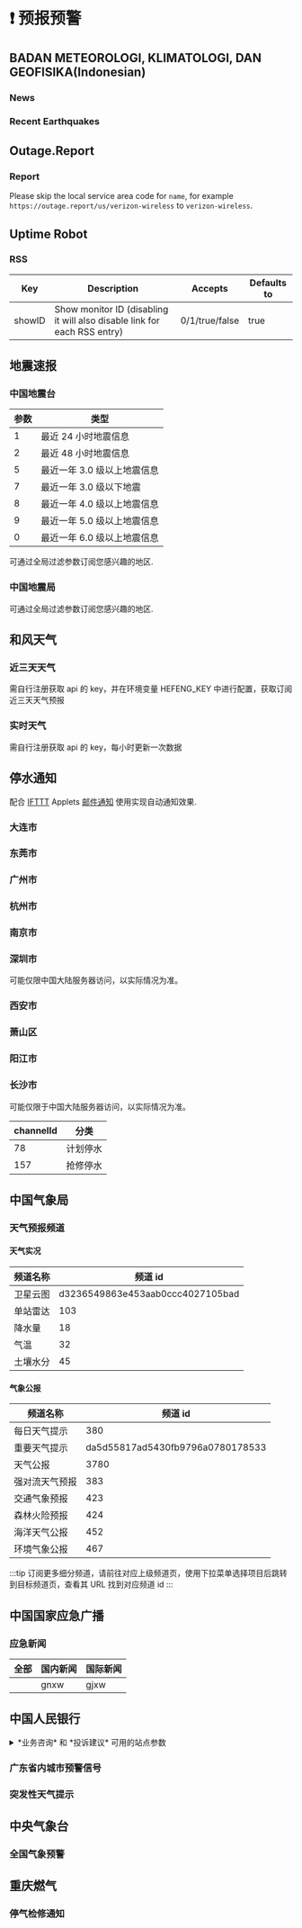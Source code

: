 # ❗️ 预报预警

## BADAN METEOROLOGI, KLIMATOLOGI, DAN GEOFISIKA(Indonesian) <Site url="bmkg.go.id"/>

### News <Site url="bmkg.go.id/" size="sm" />

<Route namespace="bmkg" :data='{"path":"/news","categories":["forecast"],"example":"/bmkg/news","parameters":{},"features":{"requireConfig":false,"requirePuppeteer":false,"antiCrawler":false,"supportBT":false,"supportPodcast":false,"supportScihub":false},"radar":[{"source":["bmkg.go.id/","bmkg.go.id/berita"]}],"name":"News","maintainers":["Shinanory"],"url":"bmkg.go.id/","location":"news.ts"}' />

### Recent Earthquakes <Site url="bmkg.go.id/" size="sm" />

<Route namespace="bmkg" :data='{"path":"/earthquake","categories":["forecast"],"example":"/bmkg/earthquake","parameters":{},"features":{"requireConfig":false,"requirePuppeteer":false,"antiCrawler":false,"supportBT":false,"supportPodcast":false,"supportScihub":false},"radar":[{"source":["bmkg.go.id/","bmkg.go.id/gempabumi-terkini.html"]}],"name":"Recent Earthquakes","maintainers":["Shinanory"],"url":"bmkg.go.id/","location":"earthquake.ts"}' />

## Outage.Report <Site url="outage.report"/>

### Report <Site url="outage.report" size="sm" />

<Route namespace="outagereport" :data='{"path":"/:name/:count?","categories":["forecast"],"example":"/outagereport/ubisoft/5","parameters":{"name":"Service name, spelling format must be consistent with URL","count":"Counting threshold, will only be written in RSS if the number of people who report to stop serving is not less than this number"},"features":{"requireConfig":false,"requirePuppeteer":false,"antiCrawler":false,"supportBT":false,"supportPodcast":false,"supportScihub":false},"name":"Report","maintainers":["cxumol","nczitzk"],"description":"Please skip the local service area code for `name`, for example `https://outage.report/us/verizon-wireless` to `verizon-wireless`.","location":"index.ts"}' />

Please skip the local service area code for `name`, for example `https://outage.report/us/verizon-wireless` to `verizon-wireless`.

## Uptime Robot <Site url="rss.uptimerobot.com"/>

### RSS <Site url="rss.uptimerobot.com" size="sm" />

<Route namespace="uptimerobot" :data='{"path":"/rss/:id/:routeParams?","categories":["forecast"],"example":"/uptimerobot/rss/u358785-e4323652448755805d668f1a66506f2f","parameters":{"id":"the last part of your RSS URL (e.g. `u358785-e4323652448755805d668f1a66506f2f` for `https://rss.uptimerobot.com/u358785-e4323652448755805d668f1a66506f2f`)","routeParams":"extra parameters, see the table below"},"features":{"requireConfig":false,"requirePuppeteer":false,"antiCrawler":false,"supportBT":false,"supportPodcast":false,"supportScihub":false},"radar":[{"source":["rss.uptimerobot.com/:id"],"target":"/rss/:id"}],"name":"RSS","maintainers":["Rongronggg9"],"description":"| Key    | Description                                                              | Accepts        | Defaults to |\n  | ------ | ------------------------------------------------------------------------ | -------------- | ----------- |\n  | showID | Show monitor ID (disabling it will also disable link for each RSS entry) | 0/1/true/false | true        |","location":"rss.ts"}' />

| Key    | Description                                                              | Accepts        | Defaults to |
  | ------ | ------------------------------------------------------------------------ | -------------- | ----------- |
  | showID | Show monitor ID (disabling it will also disable link for each RSS entry) | 0/1/true/false | true        |

## 地震速报 <Site url="www.ceic.ac.cn"/>

### 中国地震台 <Site url="www.cea.gov.cn/cea/xwzx/zqsd/index.html" size="sm" />

<Route namespace="earthquake" :data='{"path":"/ceic/:type?","categories":["forecast"],"example":"/earthquake/ceic/1","parameters":{"type":"类型，见下表"},"features":{"requireConfig":false,"requirePuppeteer":false,"antiCrawler":false,"supportBT":false,"supportPodcast":false,"supportScihub":false},"radar":[{"source":["www.cea.gov.cn/cea/xwzx/zqsd/index.html","www.cea.gov.cn/"],"target":""}],"name":"中国地震台","maintainers":["SettingDust"],"url":"www.cea.gov.cn/cea/xwzx/zqsd/index.html","description":"| 参数 | 类型                        |\n  | ---- | --------------------------- |\n  | 1    | 最近 24 小时地震信息        |\n  | 2    | 最近 48 小时地震信息        |\n  | 5    | 最近一年 3.0 级以上地震信息 |\n  | 7    | 最近一年 3.0 级以下地震     |\n  | 8    | 最近一年 4.0 级以上地震信息 |\n  | 9    | 最近一年 5.0 级以上地震信息 |\n  | 0    | 最近一年 6.0 级以上地震信息 |\n\n  可通过全局过滤参数订阅您感兴趣的地区.","location":"ceic.ts"}' />

| 参数 | 类型                        |
  | ---- | --------------------------- |
  | 1    | 最近 24 小时地震信息        |
  | 2    | 最近 48 小时地震信息        |
  | 5    | 最近一年 3.0 级以上地震信息 |
  | 7    | 最近一年 3.0 级以下地震     |
  | 8    | 最近一年 4.0 级以上地震信息 |
  | 9    | 最近一年 5.0 级以上地震信息 |
  | 0    | 最近一年 6.0 级以上地震信息 |

  可通过全局过滤参数订阅您感兴趣的地区.

### 中国地震局 <Site url="www.cea.gov.cn/cea/xwzx/zqsd/index.html" size="sm" />

<Route namespace="earthquake" :data='{"path":"/:region?","categories":["forecast"],"example":"/earthquake","parameters":{"region":"区域，0全部，1国内（默认），2国外"},"features":{"requireConfig":false,"requirePuppeteer":false,"antiCrawler":true,"supportBT":false,"supportPodcast":false,"supportScihub":false},"radar":[{"source":["www.cea.gov.cn/cea/xwzx/zqsd/index.html","www.cea.gov.cn/"],"target":""}],"name":"中国地震局","maintainers":["LogicJake"],"url":"www.cea.gov.cn/cea/xwzx/zqsd/index.html","description":"可通过全局过滤参数订阅您感兴趣的地区.","location":"index.ts"}' />

可通过全局过滤参数订阅您感兴趣的地区.

## 和风天气 <Site url="qweather.com"/>

### 近三天天气 <Site url="qweather.com" size="sm" />

<Route namespace="qweather" :data='{"path":"/3days/:location","categories":["forecast"],"example":"/qweather/3days/广州","parameters":{"location":"N"},"features":{"requireConfig":[{"name":"HEFENG_KEY","description":""}],"requirePuppeteer":false,"antiCrawler":false,"supportBT":false,"supportPodcast":false,"supportScihub":false},"name":"近三天天气","maintainers":["Rein-Ou","la3rence"],"description":"需自行注册获取 api 的 key，并在环境变量 HEFENG_KEY 中进行配置，获取订阅近三天天气预报","location":"3days.ts"}' />

需自行注册获取 api 的 key，并在环境变量 HEFENG_KEY 中进行配置，获取订阅近三天天气预报

### 实时天气 <Site url="qweather.com" size="sm" />

<Route namespace="qweather" :data='{"path":"/now/:location","categories":["forecast"],"example":"/qweather/广州","parameters":{"location":"N"},"features":{"requireConfig":[{"name":"HEFENG_KEY","description":""}],"requirePuppeteer":false,"antiCrawler":false,"supportBT":false,"supportPodcast":false,"supportScihub":false},"name":"实时天气","maintainers":["Rein-Ou"],"description":"需自行注册获取 api 的 key，每小时更新一次数据","location":"now.ts"}' />

需自行注册获取 api 的 key，每小时更新一次数据

## 停水通知 <Site url="swj.dl.gov.cn"/>

配合 [IFTTT](https://ifttt.com/) Applets [邮件通知](https://ifttt.com/applets/SEvmDVKY-) 使用实现自动通知效果.

### 大连市 <Site url="swj.dl.gov.cn/col/col4296/index.html" size="sm" />

<Route namespace="tingshuitz" :data='{"path":"/dalian","categories":["forecast"],"example":"/tingshuitz/dalian","parameters":{},"features":{"requireConfig":false,"requirePuppeteer":false,"antiCrawler":false,"supportBT":false,"supportPodcast":false,"supportScihub":false},"radar":[{"source":["swj.dl.gov.cn/col/col4296/index.html","swj.dl.gov.cn/"]}],"name":"大连市","maintainers":["DIYgod"],"url":"swj.dl.gov.cn/col/col4296/index.html","location":"dalian.ts"}' />

### 东莞市 <Site url="swj.dl.gov.cn" size="sm" />

<Route namespace="tingshuitz" :data='{"path":"/dongguan","categories":["forecast"],"example":"/tingshuitz/dongguan","parameters":{},"features":{"requireConfig":false,"requirePuppeteer":false,"antiCrawler":false,"supportBT":false,"supportPodcast":false,"supportScihub":false},"name":"东莞市","maintainers":["victoriqueko"],"location":"dongguan.ts"}' />

### 广州市 <Site url="swj.dl.gov.cn" size="sm" />

<Route namespace="tingshuitz" :data='{"path":"/guangzhou","categories":["forecast"],"example":"/tingshuitz/guangzhou","parameters":{},"features":{"requireConfig":false,"requirePuppeteer":false,"antiCrawler":false,"supportBT":false,"supportPodcast":false,"supportScihub":false},"name":"广州市","maintainers":["xyqfer"],"location":"guangzhou.ts"}' />

### 杭州市 <Site url="www.hzwgc.com/public/stop_the_water" size="sm" />

<Route namespace="tingshuitz" :data='{"path":"/hangzhou","categories":["forecast"],"example":"/tingshuitz/hangzhou","parameters":{},"features":{"requireConfig":false,"requirePuppeteer":false,"antiCrawler":false,"supportBT":false,"supportPodcast":false,"supportScihub":false},"radar":[{"source":["www.hzwgc.com/public/stop_the_water","www.hzwgc.com/"]}],"name":"杭州市","maintainers":["znhocn"],"url":"www.hzwgc.com/public/stop_the_water","location":"hangzhou.ts"}' />

### 南京市 <Site url="jlwater.com/portal/10000013" size="sm" />

<Route namespace="tingshuitz" :data='{"path":"/nanjing","categories":["forecast"],"example":"/tingshuitz/nanjing","parameters":{},"features":{"requireConfig":false,"requirePuppeteer":false,"antiCrawler":false,"supportBT":false,"supportPodcast":false,"supportScihub":false},"radar":[{"source":["jlwater.com/portal/10000013","jlwater.com/"]}],"name":"南京市","maintainers":["ocleo1"],"url":"jlwater.com/portal/10000013","location":"nanjing.ts"}' />

### 深圳市 <Site url="sz-water.com.cn/*" size="sm" />

<Route namespace="tingshuitz" :data='{"path":"/shenzhen","categories":["forecast"],"example":"/tingshuitz/shenzhen","parameters":{},"features":{"requireConfig":false,"requirePuppeteer":false,"antiCrawler":false,"supportBT":false,"supportPodcast":false,"supportScihub":false},"radar":[{"source":["sz-water.com.cn/*"]}],"name":"深圳市","maintainers":["lilPiper"],"url":"sz-water.com.cn/*","description":"可能仅限中国大陆服务器访问，以实际情况为准。","location":"shenzhen.ts"}' />

可能仅限中国大陆服务器访问，以实际情况为准。

### 西安市 <Site url="swj.dl.gov.cn" size="sm" />

<Route namespace="tingshuitz" :data='{"path":"/xian","categories":["forecast"],"example":"/tingshuitz/xian","parameters":{},"features":{"requireConfig":false,"requirePuppeteer":false,"antiCrawler":false,"supportBT":false,"supportPodcast":false,"supportScihub":false},"name":"西安市","maintainers":["ciaranchen"],"location":"xian.ts"}' />

### 萧山区 <Site url="www.xswater.com/gongshui/channels/227.html" size="sm" />

<Route namespace="tingshuitz" :data='{"path":"/xiaoshan","categories":["forecast"],"example":"/tingshuitz/xiaoshan","parameters":{},"features":{"requireConfig":false,"requirePuppeteer":false,"antiCrawler":false,"supportBT":false,"supportPodcast":false,"supportScihub":false},"radar":[{"source":["www.xswater.com/gongshui/channels/227.html","www.xswater.com/"]}],"name":"萧山区","maintainers":["znhocn"],"url":"www.xswater.com/gongshui/channels/227.html","location":"xiaoshan.ts"}' />

### 阳江市 <Site url="yjsswjt.com/zxdt_list.jsp" size="sm" />

<Route namespace="tingshuitz" :data='{"path":"/yangjiang","categories":["forecast"],"example":"/tingshuitz/yangjiang","parameters":{},"features":{"requireConfig":false,"requirePuppeteer":false,"antiCrawler":false,"supportBT":false,"supportPodcast":false,"supportScihub":false},"radar":[{"source":["yjsswjt.com/zxdt_list.jsp","yjsswjt.com/"]}],"name":"阳江市","maintainers":["ciaranchen"],"url":"yjsswjt.com/zxdt_list.jsp","location":"yangjiang.ts"}' />

### 长沙市 <Site url="swj.dl.gov.cn" size="sm" />

<Route namespace="tingshuitz" :data='{"path":"/changsha/:channelId?","categories":["forecast"],"example":"/tingshuitz/changsha/78","parameters":{"channelId":"N"},"features":{"requireConfig":false,"requirePuppeteer":false,"antiCrawler":false,"supportBT":false,"supportPodcast":false,"supportScihub":false},"name":"长沙市","maintainers":["shansing"],"description":"可能仅限于中国大陆服务器访问，以实际情况为准。\n\n  | channelId | 分类     |\n  | --------- | -------- |\n  | 78        | 计划停水 |\n  | 157       | 抢修停水 |","location":"changsha.ts"}' />

可能仅限于中国大陆服务器访问，以实际情况为准。

  | channelId | 分类     |
  | --------- | -------- |
  | 78        | 计划停水 |
  | 157       | 抢修停水 |

## 中国气象局 <Site url="weather.cma.cn"/>

### 天气预报频道 <Site url="weather.cma.cn" size="sm" />

<Route namespace="cma" :data='{"path":"/channel/:id?","categories":["forecast"],"example":"/cma/channel/380","parameters":{"id":"分类，见下表，可在对应频道页 URL 中找到，默认为 380，即每日天气提示"},"features":{"requireConfig":false,"requirePuppeteer":false,"antiCrawler":false,"supportBT":false,"supportPodcast":false,"supportScihub":false},"name":"天气预报频道","maintainers":["nczitzk"],"description":"#### 天气实况\n\n  | 频道名称 | 频道 id                          |\n  | -------- | -------------------------------- |\n  | 卫星云图 | d3236549863e453aab0ccc4027105bad |\n  | 单站雷达 | 103                              |\n  | 降水量   | 18                               |\n  | 气温     | 32                               |\n  | 土壤水分 | 45                               |\n\n  #### 气象公报\n\n  | 频道名称       | 频道 id                          |\n  | -------------- | -------------------------------- |\n  | 每日天气提示   | 380                              |\n  | 重要天气提示   | da5d55817ad5430fb9796a0780178533 |\n  | 天气公报       | 3780                             |\n  | 强对流天气预报 | 383                              |\n  | 交通气象预报   | 423                              |\n  | 森林火险预报   | 424                              |\n  | 海洋天气公报   | 452                              |\n  | 环境气象公报   | 467                              |\n\n  :::tip\n  订阅更多细分频道，请前往对应上级频道页，使用下拉菜单选择项目后跳转到目标频道页，查看其 URL 找到对应频道 id\n  :::","location":"channel.ts"}' />

#### 天气实况

  | 频道名称 | 频道 id                          |
  | -------- | -------------------------------- |
  | 卫星云图 | d3236549863e453aab0ccc4027105bad |
  | 单站雷达 | 103                              |
  | 降水量   | 18                               |
  | 气温     | 32                               |
  | 土壤水分 | 45                               |

  #### 气象公报

  | 频道名称       | 频道 id                          |
  | -------------- | -------------------------------- |
  | 每日天气提示   | 380                              |
  | 重要天气提示   | da5d55817ad5430fb9796a0780178533 |
  | 天气公报       | 3780                             |
  | 强对流天气预报 | 383                              |
  | 交通气象预报   | 423                              |
  | 森林火险预报   | 424                              |
  | 海洋天气公报   | 452                              |
  | 环境气象公报   | 467                              |

  :::tip
  订阅更多细分频道，请前往对应上级频道页，使用下拉菜单选择项目后跳转到目标频道页，查看其 URL 找到对应频道 id
  :::

## 中国国家应急广播 <Site url="cneb.gov.cn"/>

### 应急新闻 <Site url="cneb.gov.cn" size="sm" />

<Route namespace="cneb" :data='{"path":"/yjxw/:category?","categories":["forecast"],"example":"/cneb/yjxw","parameters":{"category":"分类，见下表，默认为全部"},"features":{"requireConfig":false,"requirePuppeteer":false,"antiCrawler":false,"supportBT":false,"supportPodcast":false,"supportScihub":false},"radar":[{"source":["cneb.gov.cn/yjxw/:category?","cneb.gov.cn/"]}],"name":"应急新闻","maintainers":["nczitzk"],"description":"| 全部 | 国内新闻 | 国际新闻 |\n  | ---- | -------- | -------- |\n  |      | gnxw     | gjxw     |","location":"yjxw.ts"}' />

| 全部 | 国内新闻 | 国际新闻 |
  | ---- | -------- | -------- |
  |      | gnxw     | gjxw     |

## 中国人民银行 <Site url="kjt.ah.gov.cn"/>

<details>
  <summary>*业务咨询* 和 *投诉建议* 可用的站点参数</summary>

  | 上海市   | 北京市  | 天津市  | 河北省 |
  | -------- | ------- | ------- | ------ |
  | shanghai | beijing | tianjin | hebei  |

  | 山西省 | 内蒙古自治区 | 辽宁省   | 吉林省 |
  | ------ | ------------ | -------- | ------ |
  | shanxi | neimenggu    | liaoning | jilin  |

  | 黑龙江省     | 江苏省  | 浙江省   | 安徽省 |
  | ------------ | ------- | -------- | ------ |
  | heilongjiang | jiangsu | zhejiang | anhui  |

  | 福建省 | 江西省  | 山东省   | 河南省 |
  | ------ | ------- | -------- | ------ |
  | fujian | jiangxi | shandong | henan  |

  | 湖北省 | 湖南省 | 广东省    | 广西壮族自治区 |
  | ------ | ------ | --------- | -------------- |
  | hubei  | hunan  | guangdong | guangxi        |

  | 海南省 | 重庆市    | 四川省  | 贵州省  |
  | ------ | --------- | ------- | ------- |
  | hainan | chongqing | sichuan | guizhou |

  | 云南省 | 西藏自治区 | 陕西省  | 甘肃省 |
  | ------ | ---------- | ------- | ------ |
  | yunnan | xizang     | shaanxi | gansu  |

  | 青海省  | 宁夏回族自治区 | 新疆维吾尔自治区 | 大连市 |
  | ------- | -------------- | ---------------- | ------ |
  | qinghai | ningxia        | xinjiang         | dalian |

  | 宁波市 | 厦门市 | 青岛市  | 深圳市   |
  | ------ | ------ | ------- | -------- |
  | ningbo | xiamen | qingdao | shenzhen |
</details>

### 广东省内城市预警信号 <Site url="www.tqyb.com.cn/gz/weatherAlarm/otherCity/" size="sm" />

<Route namespace="gov" :data='{"path":"/guangdong/tqyb/sncsyjxh","categories":["forecast"],"example":"/gov/guangdong/tqyb/sncsyjxh","parameters":{},"features":{"requireConfig":false,"requirePuppeteer":false,"antiCrawler":false,"supportBT":false,"supportPodcast":false,"supportScihub":false},"radar":[{"source":["www.tqyb.com.cn/gz/weatherAlarm/otherCity/"]}],"name":"广东省内城市预警信号","maintainers":["Fatpandac"],"url":"www.tqyb.com.cn/gz/weatherAlarm/otherCity/","location":"guangdong/tqyb/sncsyjxh.ts"}' />

### 突发性天气提示 <Site url="www.tqyb.com.cn/gz/weatherAlarm/suddenWeather/" size="sm" />

<Route namespace="gov" :data='{"path":"/guangdong/tqyb/tfxtq","categories":["forecast"],"example":"/gov/guangdong/tqyb/tfxtq","parameters":{},"features":{"requireConfig":false,"requirePuppeteer":false,"antiCrawler":false,"supportBT":false,"supportPodcast":false,"supportScihub":false},"radar":[{"source":["www.tqyb.com.cn/gz/weatherAlarm/suddenWeather/"]}],"name":"突发性天气提示","maintainers":["Fatpandac"],"url":"www.tqyb.com.cn/gz/weatherAlarm/suddenWeather/","location":"guangdong/tqyb/tfxtq.ts"}' />

## 中央气象台 <Site url="nmc.cn"/>

### 全国气象预警 <Site url="nmc.cn/publish/alarm.html" size="sm" />

<Route namespace="nmc" :data='{"path":"/weatheralarm/:province?","categories":["forecast"],"example":"/nmc/weatheralarm/广东省","parameters":{"province":"省份"},"features":{"requireConfig":false,"requirePuppeteer":false,"antiCrawler":false,"supportBT":false,"supportPodcast":false,"supportScihub":false},"radar":[{"source":["nmc.cn/publish/alarm.html","nmc.cn/"],"target":"/weatheralarm"}],"name":"全国气象预警","maintainers":["ylc395"],"url":"nmc.cn/publish/alarm.html","location":"weatheralarm.ts"}' />

## 重庆燃气 <Site url="cqgas.cn"/>

### 停气检修通知 <Site url="cqgas.cn/" size="sm" />

<Route namespace="cqgas" :data='{"path":"/tqtz","categories":["forecast"],"example":"/cqgas/tqtz","parameters":{},"features":{"requireConfig":false,"requirePuppeteer":false,"antiCrawler":false,"supportBT":false,"supportPodcast":false,"supportScihub":false},"radar":[{"source":["cqgas.cn/"]}],"name":"停气检修通知","maintainers":["Mai19930513"],"url":"cqgas.cn/","location":"tqtz.ts"}' />

